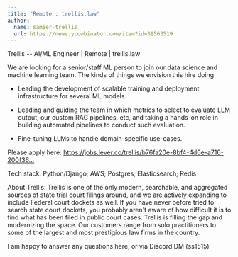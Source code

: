 ```yaml
---
title: "Remote : trellis.law"
author:
  name: samier-trellis
  url: https://news.ycombinator.com/item?id=39563519
---
```

Trellis -- AI&#x2F;ML Engineer | Remote | trellis.law

We are looking for a senior&#x2F;staff ML person to join our data science and machine learning team. The kinds of things we envision this hire doing:

* Leading the development of scalable training and deployment infrastructure for several ML models.

* Leading and guiding the team in which metrics to select to evaluate LLM output, our custom RAG pipelines, etc, and taking a hands-on role in building automated pipelines to conduct such evaluation.

* Fine-tuning LLMs to handle domain-specific use-cases.

Please apply here: <a href="https:&#x2F;&#x2F;jobs.lever.co&#x2F;trellis&#x2F;b76fa20e-8bf4-4d6e-a716-200f369f367e" rel="nofollow">https:&#x2F;&#x2F;jobs.lever.co&#x2F;trellis&#x2F;b76fa20e-8bf4-4d6e-a716-200f36...</a>

Tech stack: Python&#x2F;Django; AWS; Postgres; Elasticsearch; Redis

About Trellis: Trellis is one of the only modern, searchable, and aggregated sources of state trial court filings around, and we are actively expanding to include Federal court dockets as well. If you have never before tried to search state court dockets, you probably aren&#x27;t aware of how difficult it is to find what has been filed in public court cases. Trellis is filling the gap and modernizing the space. Our customers range from solo practitioners to some of the largest and most prestigious law firms in the country.

I am happy to answer any questions here, or via Discord DM (ss1515)
